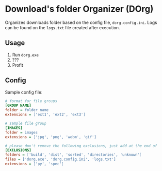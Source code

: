 # Download's folder Organizer (DOrg)

Organizes downloads folder based on the config file, `dorg.config.ini`. Logs can be found on the `logs.txt` file created after execution.

## Usage

1. Run `dorg.exe`
2. ???
3. Profit

## Config

Sample config file:

```ini
# format for file groups
[GROUP NAME]
folder = folder name
extensions = ['ext1', 'ext2', 'ext3']

# sample file group
[IMAGES]
folder = images
extensions = ['jpg', 'png', 'webm', 'gif']

# please don't remove the following exclusions, just add at the end of the array what you want to be excluded
[EXCLUSIONS]
folders = ['build', 'dist', 'sorted', 'directories', 'unknown']
files = ['dorg.exe', 'dorg.config.ini', 'logs.txt']
extensions = ['py', 'spec']
```